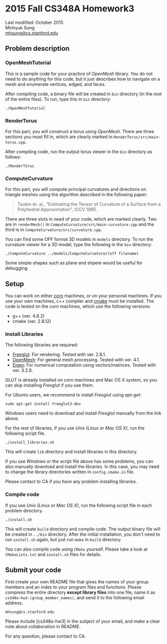 2015 Fall CS348A Homework3
================
Last modified:
October 2015  
Minhyuk Sung  
mhsung@cs.stanford.edu  


## Problem description
### OpenMeshTutorial
This is a sample code for your practice of *OpenMesh* library. You do not need to do anything for this code, but it just describes how to navigate on a mesh and enumerate vertices, edged, and faces.

After compiling code, a binary file will be created in `bin` directory (in the *root* of the entire files). To run, type this in `bin` directory:

	./OpenMeshTutorial

### RenderTorus
For this part, you will construct a torus using *OpenMesh*. There are three sections you must fill in, which are clearly marked in `RenderTorus/src/main-torus.cpp`.

After compiling code, run the output torus viewer in the `bin` directory as follows:

	./RenderTorus

### ComputeCurvature
For this part, you will compute principal curvatures and directions on triangle meshes using the algorithm described in the following paper:

> Taubin et. al., "Estimating the Tensor of Curvature of a Surface from a Polyhedral Approximation", ICCV 1995.

There are three slots in need of your code, which are marked clearly. Two are in `renderMesh()` in `ComputeCurvature/src/main-curvature.cpp` and the third is in `ComputeCurvature/src/curvature.cpp`.

You can find some OFF format 3D models in `models` directory. To run the curvature viewer for a 3D model, type the following in the `bin` directory:

	./ComputeCurvature ../models/ComputeCurvature/(off filename)

Some simple shapes such as plane and shpere would be useful for debugging.


## Setup
You can work on either [corn](https://web.stanford.edu/group/farmshare/cgi-bin/wiki/index.php/Main_Page#corn_info) machines, or on your personal machines. If you use your own machines, c++ complier and [cmake](https://cmake.org/) must be installed. The code is tested on the corn machines, which use the following versions:

* g++ (ver. 4.8.2)
* cmake (ver. 2.8.12)

### Install Libraries
The following libraries are required:

* [Freeglut](http://freeglut.sourceforge.net/): For rendering. Tested with ver. 2.8.1.
* [OpenMesh](http://www.openmesh.org/): For general mesh processing. Tested with ver. 4.1.
* [Eigen](http://eigen.tuxfamily.org/): For numerical computation using vectors/matrices. Tested with ver. 3.2.6.

GLUT is already installed on *corn* machines and Mac OS X system, so you can skip installing *Freeglut* if you use them.

For *Ubuntu* users, we recommend to install *Freeglut* using *apt-get*:

	sudo apt-get install freeglut3-dev
	
*Windows* users need to download and install *Freeglut* manually from the link above.


For the rest of libraries, if you use *Unix (Linux or Mac OS X)*, run the following script file.

	./install_libraries.sh

This will create `lib` directory and install libraries in this directory.

If you use *Windows* or the script file above has some problems, you can also manually download and install the libraries. In this case, you may need to change the library directories written in `config.cmake.in` file.

Please contact to CA if you have any problem installing libraries.


### Compile code
If you use *Unix (Linux or Mac OS X)*, run the following script file in each problem directory.

	./install.sh

This will create `build` directory and compile code. The output binary file will be created in `../bin` directory. After the initial installation, you don't need to run `install.sh` again, but just run `make` in `build` directory.

You can also compile code using `CMake` yourself. Please take a look at `CMakeLists.txt` and `install.sh` files for details.


## Submit your code
First create your own README file that gives the names of your group members and an index to your program files and functions. Please compress the entire directory **except library files** into one file, name it as `cs348a-hw3-(group_member_names)`, and send it to the following email address.

	mhsung@cs.stanford.edu

Please include [cs348a-hw3] in the subject of your email, and make a clear note about collaboration in README.

For any question, please contact to CA.
